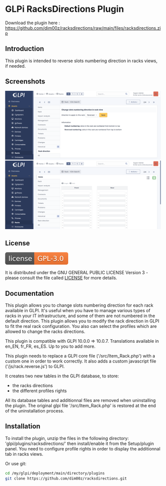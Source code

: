 # GLPi RacksDirections Plugin

Download the plugin here : https://github.com/dim00z/racksdirections/raw/main/files/racksdirections.zip

## Introduction

This plugin is intended to reverse slots numbering direction in racks views, if needed.

## Screenshots

![Screenshot](./docs/RacksDirections_tab.png)
![Screenshot](./docs/RacksDirections_reversed_rack_view.png)

## License

![license](./docs/GPLv3.0.svg)

It is distributed under the GNU GENERAL PUBLIC LICENSE Version 3 - please consult the file called [LICENSE](https://raw.githubusercontent.com/dim00z/racksdirections/main/LICENSE) for more details.

## Documentation

This plugin allows you to change slots numbering direction for each rack available in GLPI.
It's useful when you have to manage various types of racks in your IT infrastructure, and some of them are not numbered in the default direction.
This plugin allows you to modify the rack direction in GLPI to fit the real rack configuration.
You also can select the profiles which are allowed to change the racks directions.

This plugin is compatible with GLPI 10.0.0 => 10.0.7. Translations available in en_EN, fr_FR, es_ES. Up to you to add more.

This plugin needs to replace a GLPI core file ('/src/Item_Rack.php') with a custom one in order to work correctly.
It also adds a custom javascript file ('/js/rack.reverse.js') to GLPI.

It creates two new tables in the GLPI database, to store:
- the racks directions
- the different profiles rights

All its database tables and additionnal files are removed when uninstalling the plugin.
The original glpi file '/src/Item_Rack.php' is restored at the end of the uninstallation process.

## Installation

To install the plugin, unzip the files in the following directory:
'glpi/plugins/racksdirections/'
then install/enable it from the Setup/plugin panel. You need to configure profile rights in order to display the additionnal tab in racks views.

Or use git:

```sh
cd /my/glpi/deployment/main/directory/plugins
git clone https://github.com/dim00z/racksdirections.git
```
